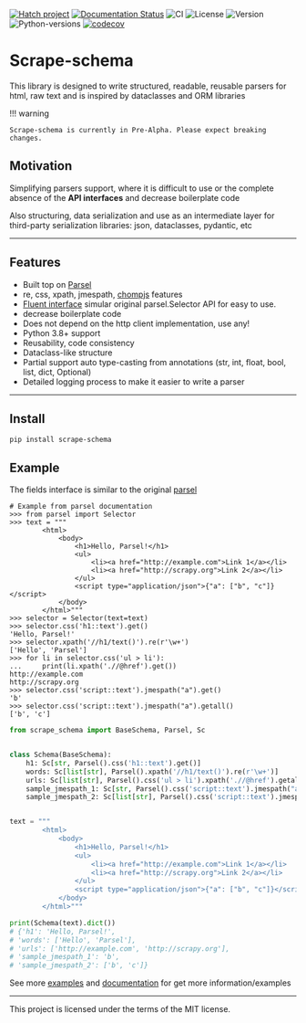 [![Hatch project](https://img.shields.io/badge/%F0%9F%A5%9A-Hatch-4051b5.svg)](https://github.com/pypa/hatch)
[![Documentation Status](https://readthedocs.org/projects/scrape-schema/badge/?version=latest)](https://scrape-schema.readthedocs.io/en/latest/?badge=latest)
![CI](https://github.com/vypivshiy/scrape_schema/actions/workflows/ci.yml/badge.svg)
![License](https://img.shields.io/github/license/vypivshiy/scrape-schema)
![Version](https://img.shields.io/pypi/v/scrape-schema)
![Python-versions](https://img.shields.io/pypi/pyversions/scrape_schema)
[![codecov](https://codecov.io/gh/vypivshiy/scrape-schema/branch/master/graph/badge.svg?token=jqSNuE7g5l)](https://codecov.io/gh/vypivshiy/scrape-schema)

# Scrape-schema
This library is designed to write structured, readable,
reusable parsers for html, raw text and is inspired by dataclasses and ORM libraries

!!! warning

    Scrape-schema is currently in Pre-Alpha. Please expect breaking changes.

## Motivation
Simplifying parsers support, where it is difficult to use
or the complete absence of the **API interfaces** and decrease boilerplate code

Also structuring, data serialization and use as an intermediate layer
for third-party serialization libraries: json, dataclasses, pydantic, etc

_____
## Features
- Built top on [Parsel](https://github.com/scrapy/parsel)
- re, css, xpath, jmespath, [chompjs](https://github.com/Nykakin/chompjs) features
- [Fluent interface](https://en.wikipedia.org/wiki/Fluent_interface#Python) simular original parsel.Selector API for easy to use.
- decrease boilerplate code
- Does not depend on the http client implementation, use any!
- Python 3.8+ support
- Reusability, code consistency
- Dataclass-like structure
- Partial support auto type-casting from annotations (str, int, float, bool, list, dict, Optional)
- Detailed logging process to make it easier to write a parser
____

## Install

```shell
pip install scrape-schema
```
## Example

The fields interface is similar to the original [parsel](https://parsel.readthedocs.io/en/latest/)

```
# Example from parsel documentation
>>> from parsel import Selector
>>> text = """
        <html>
            <body>
                <h1>Hello, Parsel!</h1>
                <ul>
                    <li><a href="http://example.com">Link 1</a></li>
                    <li><a href="http://scrapy.org">Link 2</a></li>
                </ul>
                <script type="application/json">{"a": ["b", "c"]}</script>
            </body>
        </html>"""
>>> selector = Selector(text=text)
>>> selector.css('h1::text').get()
'Hello, Parsel!'
>>> selector.xpath('//h1/text()').re(r'\w+')
['Hello', 'Parsel']
>>> for li in selector.css('ul > li'):
...     print(li.xpath('.//@href').get())
http://example.com
http://scrapy.org
>>> selector.css('script::text').jmespath("a").get()
'b'
>>> selector.css('script::text').jmespath("a").getall()
['b', 'c']
```

```python
from scrape_schema import BaseSchema, Parsel, Sc


class Schema(BaseSchema):
    h1: Sc[str, Parsel().css('h1::text').get()]
    words: Sc[list[str], Parsel().xpath('//h1/text()').re(r'\w+')]
    urls: Sc[list[str], Parsel().css('ul > li').xpath('.//@href').getall()]
    sample_jmespath_1: Sc[str, Parsel().css('script::text').jmespath("a").get()]
    sample_jmespath_2: Sc[list[str], Parsel().css('script::text').jmespath("a").getall()]


text = """
        <html>
            <body>
                <h1>Hello, Parsel!</h1>
                <ul>
                    <li><a href="http://example.com">Link 1</a></li>
                    <li><a href="http://scrapy.org">Link 2</a></li>
                </ul>
                <script type="application/json">{"a": ["b", "c"]}</script>
            </body>
        </html>"""

print(Schema(text).dict())
# {'h1': 'Hello, Parsel!',
# 'words': ['Hello', 'Parsel'],
# 'urls': ['http://example.com', 'http://scrapy.org'],
# 'sample_jmespath_1': 'b',
# 'sample_jmespath_2': ['b', 'c']}
```

See more [examples](examples) and [documentation](https://scrape-schema.readthedocs.io/en/latest/)
for get more information/examples
____
This project is licensed under the terms of the MIT license.
